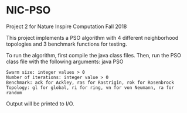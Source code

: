 # NIC-PSO
Project 2 for Nature Inspire Computation Fall 2018
 
This project implements a PSO algorithm with 4 different neighborhood topologies and 
3 benchmark functions for testing.  

To run the algorithm, first compile the java class files.
Then, run the PSO class file with the following arguments:
	java PSO <swarm size> <number of iterations> <benchmark> <topology>
	
	Swarm size: integer values > 0
	Number of iterations: integer value > 0
	Benchmark: ack for Ackley, ras for Rastrigin, rok for Rosenbrock
	Topology: gl for global, ri for ring, vn for von Neumann, ra for random
	
Output will be printed to I/O.  